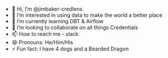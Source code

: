 - 👋 Hi, I’m @jimbaker-credlens
- 👀 I’m interested in using data to make the world a better place
- 🌱 I’m currently learning DBT & Airflow
- 💞️ I’m looking to collaborate on all things Credentials
- 📫 How to reach me - slack
- 😄 Pronouns: He/Him/His
- ⚡ Fun fact: I have 4 dogs and a Bearded Dragon

<!---
jimbaker-credlens/jimbaker-credlens is a ✨ special ✨ repository because its `README.md` (this file) appears on your GitHub profile.
You can click the Preview link to take a look at your changes.
--->
